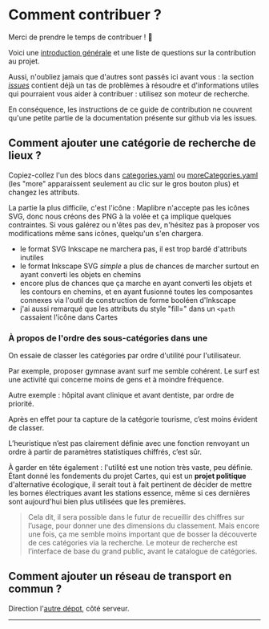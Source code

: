 # Comment contribuer ?

Merci de prendre le temps de contribuer ! 🎉

Voici une [introduction générale](https://github.com/cartesapp/cartes/issues/334) et une liste de questions sur la contribution au projet.

Aussi, n'oubliez jamais que d'autres sont passés ici avant vous : la section _[issues](https://github.com/cartesapp/cartes/issues)_ contient déjà un tas de problèmes à résoudre et d'informations utiles qui pourraient vous aider à contribuer : utilisez son moteur de recherche.

En conséquence, les instructions de ce guide de contribution ne couvrent qu'une petite partie de la documentation présente sur github via les issues.

## Comment ajouter une catégorie de recherche de lieux ?

Copiez-collez l'un des blocs dans [categories.yaml](https://github.com/cartesapp/cartes/blob/master/app/categories.yaml) ou [moreCategories.yaml](https://github.com/cartesapp/cartes/blob/master/app/moreCategories.yaml) (les "more" apparaissent seulement au clic sur le gros bouton plus) et changez les attributs.

La partie la plus difficile, c'est l'icône : Maplibre n'accepte pas les icônes SVG, donc nous créons des PNG à la volée et ça implique quelques contraintes. Si vous galérez ou n'êtes pas dev, n'hésitez pas à proposer vos modifications même sans icônes, quelqu'un s'en chargera.

-   le format SVG Inkscape ne marchera pas, il est trop bardé d'attributs inutiles
-   le format Inkscape SVG _simple_ a plus de chances de marcher surtout en ayant converti les objets en chemins
-   encore plus de chances que ça marche en ayant converti les objets et les contours en chemins, et en ayant fusionné toutes les composantes connexes via l'outil de construction de forme booléen d'Inkscape
-   j'ai aussi remarqué que les attributs du style "fill=" dans un `<path` cassaient l'icône dans Cartes

### À propos de l'ordre des sous-catégories dans une

On essaie de classer les catégories par ordre d'utilité pour l'utilisateur.

Par exemple, proposer gymnase avant surf me semble cohérent. Le surf est une activité qui concerne moins de gens et à moindre fréquence.

Autre exemple : hôpital avant clinique et avant dentiste, par ordre de priorité.

Après en effet pour ta capture de la catégorie tourisme, c’est moins évident de classer.

L’heuristique n’est pas clairement définie avec une fonction renvoyant un ordre à partir de paramètres statistiques chiffrés, c’est sûr.

À garder en tête également : l'utilité est une notion très vaste, peu définie. Étant donné les fondements du projet Cartes, qui est un **projet politique** d'alternative écologique, il serait tout à fait pertinent de décider de mettre les bornes électriques avant les stations essence, même si ces dernières sont aujourd'hui bien plus utilisées que les premières.

> Cela dit, il sera possible dans le futur de recueillir des chiffres sur l’usage, pour donner une des dimensions du classement. Mais encore une fois, ça me semble moins important que de bosser la découverte de ces catégories via la recherche. Le moteur de recherche est l’interface de base du grand public, avant le catalogue de catégories.

## Comment ajouter un réseau de transport en commun ?

Direction l'[autre dépot](https://github.com/cartesapp/serveur), côté serveur.

---
